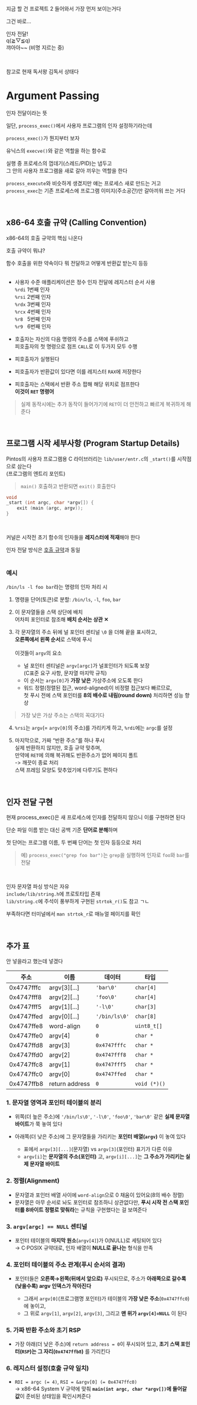 지금 할 건 프로젝트 2 들어와서 가장 먼저 보이는거다

그건 바로...

인자 전달!<br>
q(≧▽≦q)<br>
꺄아아~~ (비명 지르는 중)

<br>

참고로 현재 독서왕 김독서 상태다

# Argument Passing

인자 전달이라는 뜻

일단, `process_exec()`에서 사용자 프로그램의 인자 설정하기라는데

`process_exec()`가 뭔지부터 보자

유닉스의 `execve()`와 같은 역할을 하는 함수로

실행 중 프로세스의 껍데기(스레드/PID)는 냅두고<br>
그 안의 사용자 프로그램을 새로 갈아 끼우는 역할을 한다

`process_execute`와 비슷하게 생겼지만 얘는 프로세스 새로 만드는 거고<br>
`process_exec`는 기존 프로세스에 프로그램 이미지(주소공간)만 갈아끼워 쓰는 거다

<br>

## x86-64 호출 규약 (Calling Convention)

x86-64의 호출 규약의 핵심 나온다

호출 규약이 뭐냐?

함수 호출을 위한 약속이다 뭐 전달하고 어떻게 반환값 받는지 등등
<br><br>

- 사용자 수준 애플리케이션은 정수 인자 전달에 레지스터 순서 사용<br>
`%rdi` 1번째 인자<br>
`%rsi` 2번째 인자<br>
`%rdx` 3번째 인자<br>
`%rcx` 4번째 인자<br>
`%r8` &#160;&#160;5번째 인자<br>
`%r9` &#160;&#160;6번째 인자

- 호출자는 자신의 다음 명령의 주소를 스택에 푸쉬하고<br>
피호출자의 첫 명령으로 점프 `CALL`로 이 두가지 모두 수행

- 피호출자가 실행된다

- 피호출자가 반환값이 있다면 이를 레지스터 `RAX`에 저장한다

- 피호출자는 스택에서 반환 주소 팝해 해당 위치로 점프한다<br>
**이것이 `RET` 명령어**

> 실제 동작시에는 추가 동작이 들어가기에 `RET`이 더 안전하고 빠르게 복귀하게 해준다

<br>

## 프로그램 시작 세부사항 (Program Startup Details)

Pintos의 사용자 프로그램용 C 라이브러리는 `lib/user/entr.c`의 `_start()`를 시작점으로 삼는다<br>(프로그램의 엔트리 포인트)

> `main()` 호출하고 반환되면 `exit()` 호출한다
```c
void
_start (int argc, char *argv[]) {
    exit (main (argc, argv));
}
```

<br>

커널은 시작전 초기 함수의 인자들을 **레지스터에 적재**해야 한다

인자 전달 방식은 [호출 규약](#x86-64-호출-규약-calling-convention)과 동일
<br><br>

### 예시

`/bin/ls -l foo bar`라는 명령의 인자 처리 시

1. 명령을 단어(토큰)로 분할: `/bin/ls`, `-l`, `foo`, `bar`

2. 이 문자열들을 스택 상단에 배치<br>
어차피 포인터로 참조해 **배치 순서는 상관 ✕**

3. 각 문자열의 주소 뒤에 널 포인터 센티널 `\0` 을 더해 끝을 표시하고,<br>
**오른쪽에서 왼쪽 순서**로 스택에 푸시
<br><br>
이것들이 `argv`의 요소
    - 널 포인터 센티널은 `argv[argc]`가 널포인터가 되도록 보장 <br>(C표준 요구 사항, 문자열 마지막 규칙)
    - 이 순서는 `argv[0]`가 **가장 낮은** 가상주소에 오도록 한다
    - 워드 정렬(정렬된 접근, word-aligned)이 비정렬 접근보다 빠르므로, <br>
    첫 푸시 전에 스택 포인터를 **8의 배수로 내림(round down)** 처리하면 성능 향상

> 가장 낮은 가상 주소는 스택의 꼭대기다

4. `%rsi`는 `argv`(= `argv[0]`의 주소)를 가리키게 하고, `%rdi`에는 `argc`를 설정

5. 마지막으로, 가짜 “반환 주소”를 하나 푸시<br>
실제 반환하지 않지만, 호출 규약 맞추며, <br>
만약에 `RET`에 의해 복귀해도 반환주소가 없어 페이지 폴트<br>
-> 깨끗이 종료 처리<br>
스택 프레임 모양도 맞추었기에 다루기도 편하다

<br>

## 인자 전달 구현

현재 process_exec()은 새 프로세스에 인자를 전달하지 않으니 이를 구현하면 된다

단순 파일 이름 받는 대신 공백 기준 **단어로 분해**하며

첫 단어는 프로그램 이름, 두 번째 단어는 첫 인자 등등으로 처리

> 예) `process_exec("grep foo bar")`는 `grep`을 실행하며 인자로 `foo`와 `bar`를 전달

<br>

인자 문자열 파싱 방식은 자유<br>
`include/lib/string.h`에 프로토타입 존재<br>
`lib/string.c`에 주석이 풍부하게 구현된 `strtok_r()`도 참고 ㄱㄴ

부족하다면 터미널에서 `man strtok_r`로 매뉴얼 페이지를 확인

<br>

## 추가 표

안 넣을라고 했는데 넣겠다

| 주소         | 이름             | 데이터           | 타입           |
| ---------- | -------------- | ------------- | ------------ |
| 0x4747fffc | argv\[3]\[...] | `'bar\0'`     | `char[4]`    |
| 0x4747fff8 | argv\[2]\[...] | `'foo\0'`     | `char[4]`    |
| 0x4747fff5 | argv\[1]\[...] | `'-l\0'`      | `char[3]`    |
| 0x4747ffed | argv\[0]\[...] | `'/bin/ls\0'` | `char[8]`    |
| 0x4747ffe8 | word-align     | `0`           | `uint8_t[]`  |
| 0x4747ffe0 | argv\[4]       | `0`           | `char *`     |
| 0x4747ffd8 | argv\[3]       | `0x4747fffc`  | `char *`     |
| 0x4747ffd0 | argv\[2]       | `0x4747fff8`  | `char *`     |
| 0x4747ffc8 | argv\[1]       | `0x4747fff5`  | `char *`     |
| 0x4747ffc0 | argv\[0]       | `0x4747ffed`  | `char *`     |
| 0x4747ffb8 | return address | `0`           | `void (*)()` |


### 1. 문자열 영역과 포인터 테이블의 분리

- 위쪽(더 높은 주소)에 `'/bin/ls\0'`, `'-l\0'`, `'foo\0'`, `'bar\0'` 같은 **실제 문자열 바이트**가 쭉 놓여 있다
- 아래쪽(더 낮은 주소)에 그 문자열들을 가리키는 **포인터 배열(`argv`)** 이 놓여 있다

  - 표에서 `argv[3][...]`(문자열) vs `argv[3]`(포인터) 표기가 다른 이유
  - `argv[i]`는 **문자열의 주소(포인터)** 고, `argv[i][...]`는 **그 주소가 가리키는 실제 문자열 바이트**

### 2. 정렬(Alignment)

- 문자열과 포인터 배열 사이에 `word-align`으로 0 채움이 있어요(8의 배수 정렬)
- 문자열은 아무 순서로 놔도 포인터로 참조하니 상관없다만, **푸시 시작 전 스택 포인터를 8바이트 정렬로 맞춰라**는 규칙을 구현했다는 걸 보여준다

### 3. `argv[argc] == NULL` 센티널

- 포인터 테이블의 **마지막 원소**(`argv[4]`)가 0(NULL)로 세팅되어 있다<br>
  → C·POSIX 규약대로, 인자 배열이 **NULL로 끝나는** 형식을 만족

### 4. 포인터 테이블의 주소 관계(푸시 순서의 결과)

- 포인터들은 **오른쪽→왼쪽(뒤에서 앞으로)** 푸시되므로, 주소가 **아래쪽으로 갈수록(낮을수록) argv 인덱스가 작아진다**

  - 그래서 `argv[0]`(프로그램명 포인터)가 테이블의 **가장 낮은 주소**(`0x4747ffc0`)에 놓이고,
  - 그 위로 `argv[1]`, `argv[2]`, `argv[3]`, 그리고 **맨 위가 `argv[4]=NULL`** 이 된다

### 5. 가짜 반환 주소와 초기 RSP

- 가장 아래(더 낮은 주소)에 `return address = 0`이 푸시되어 있고, **초기 스택 포인터(`RSP`)는 그 자리(`0x4747ffb8`)** 를 가리킨다<br>

### 6. 레지스터 설정(호출 규약 일치)

- `RDI = argc (= 4)`, `RSI = &argv[0] (= 0x4747ffc0)`<br>
  → x86-64 System V 규약에 맞춰 **`main(int argc, char *argv[])`에 들어갈 값**이 준비된 상태임을 확인시켜준다

